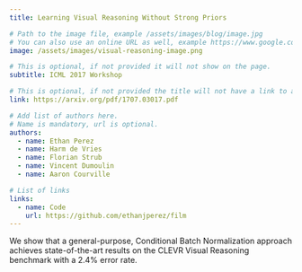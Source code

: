 ```yaml
---
title: Learning Visual Reasoning Without Strong Priors

# Path to the image file, example /assets/images/blog/image.jpg
# You can also use an online URL as well, example https://www.google.com/image.jpg
image: /assets/images/visual-reasoning-image.png

# This is optional, if not provided it will not show on the page.
subtitle: ICML 2017 Workshop

# This is optional, if not provided the title will not have a link to anywhere
link: https://arxiv.org/pdf/1707.03017.pdf

# Add list of authors here.
# Name is mandatory, url is optional.
authors:
  - name: Ethan Perez
  - name: Harm de Vries
  - name: Florian Strub
  - name: Vincent Dumoulin
  - name: Aaron Courville

# List of links
links:
  - name: Code
    url: https://github.com/ethanjperez/film
---
```


<!--Abstract-->

We show that a general-purpose, Conditional Batch Normalization approach achieves state-of-the-art results on the CLEVR Visual Reasoning benchmark with a 2.4% error rate.
